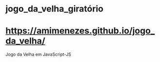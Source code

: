 # jogo_da_velha_giratório
# https://amimenezes.github.io/jogo_da_velha/

Jogo da Velha em JavaScript-JS
